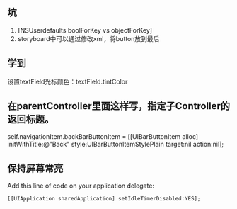 ## 坑

1. [NSUserdefaults boolForKey vs objectForKey]
2. storyboard中可以通过修改xml，将button放到最后


## 学到
设置textField光标颜色：textField.tintColor


## 在parentController里面这样写，指定子Controller的返回标题。
self.navigationItem.backBarButtonItem = [[UIBarButtonItem alloc] initWithTitle:@"Back" style:UIBarButtonItemStylePlain target:nil action:nil];

## 保持屏幕常亮
Add this line of code on your application delegate:

    [[UIApplication sharedApplication] setIdleTimerDisabled:YES];
